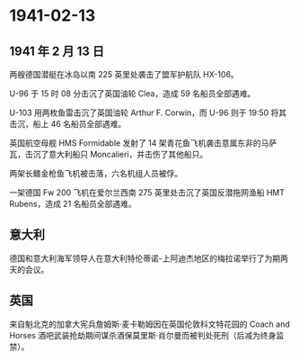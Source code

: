 # 1941-02-13

## 1941 年 2 月 13 日

两艘德国潜艇在冰岛以南 225 英里处袭击了盟军护航队 HX-106。

U-96 于 15 时 08 分击沉了英国油轮 Clea，造成 59 名船员全部遇难。

U-103 用两枚鱼雷击沉了英国油轮 Arthur F. Corwin，而 U-96 则于 19:50
将其击沉，船上 46 名船员全部遇难。

英国航空母舰 HMS Formidable 发射了 14
架青花鱼飞机袭击意属东非的马萨瓦，击沉了意大利船只
Moncalieri，并击伤了其他船只。

两架长鳍金枪鱼飞机被击落，六名机组人员被俘。

一架德国 Fw 200 飞机在爱尔兰西南 275 英里处击沉了英国反潜拖网渔船 HMT
Rubens，造成 21 名船员全部遇难。

## 意大利

德国和意大利海军领导人在意大利特伦蒂诺-上阿迪杰地区的梅拉诺举行了为期两天的会议。

## 英国

来自魁北克的加拿大宪兵詹姆斯·麦卡勒姆因在英国伦敦科文特花园的 Coach and
Horses
酒吧武装抢劫期间谋杀酒保莫里斯·肖尔曼而被判处死刑（后减为终身监禁）。

